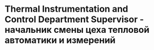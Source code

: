 # Thermal Instrumentation and Control Department Supervisor - начальник смены цеха тепловой автоматики и измерений

